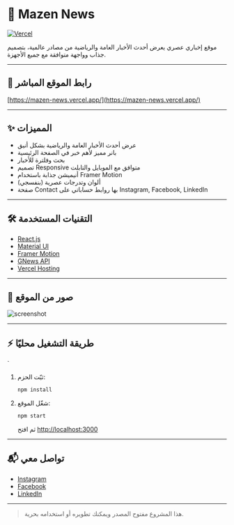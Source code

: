 # 📰 Mazen News

[![Vercel](https://img.shields.io/badge/Live%20Demo-Vercel-8e24aa?logo=vercel&logoColor=white)](https://mazen-news.vercel.app/)

موقع إخباري عصري يعرض أحدث الأخبار العامة والرياضية من مصادر عالمية، بتصميم جذاب وواجهة متوافقة مع جميع الأجهزة.

---

## 🚀 رابط الموقع المباشر
[https://mazen-news.vercel.app/](https://mazen-news.vercel.app/)

---

## ✨ المميزات
- عرض أحدث الأخبار العامة والرياضية بشكل أنيق
- بانر مميز لأهم خبر في الصفحة الرئيسية
- بحث وفلترة للأخبار
- تصميم Responsive متوافق مع الموبايل والتابلت
- أنيميشن جذابة باستخدام Framer Motion
- ألوان وتدرجات عصرية (بنفسجي)
- صفحة Contact بها روابط حساباتي على Instagram, Facebook, LinkedIn

---

## 🛠️ التقنيات المستخدمة
- [React.js](https://reactjs.org/)
- [Material UI](https://mui.com/)
- [Framer Motion](https://www.framer.com/motion/)
- [GNews API](https://gnews.io/)
- [Vercel Hosting](https://vercel.com/)

---

## 📸 صور من الموقع
![screenshot](public/screenshot.PNG)

---

## ⚡️ طريقة التشغيل محليًا
`
1. ثبّت الحزم:
   ```bash
   npm install
   ```
2. شغّل الموقع:
   ```bash
   npm start
   ```
   ثم افتح [http://localhost:3000](http://localhost:3000)

---

## 📬 تواصل معي
- [Instagram](https://www.instagram.com/_mazen_gaafer_/)
- [Facebook](https://web.facebook.com/mazen.gaafer.9/)
- [LinkedIn](https://www.linkedin.com/in/mazen-ga3fer-833a88275/)

---

> هذا المشروع مفتوح المصدر ويمكنك تطويره أو استخدامه بحرية.
